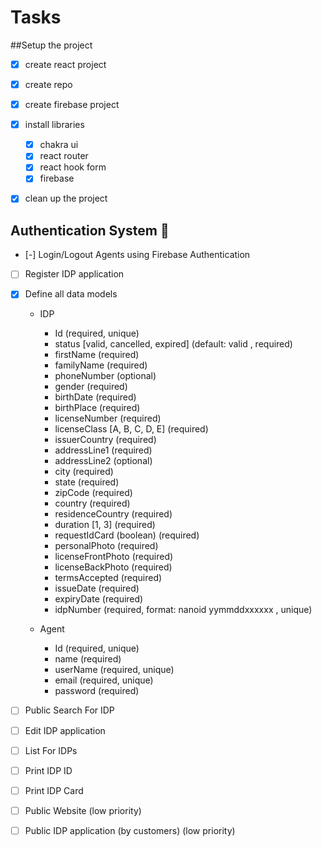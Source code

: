 # Tasks

##Setup the project

- [x] create react project
- [x] create repo
- [x] create firebase project
- [x] install libraries

  - [x] chakra ui
  - [x] react router
  - [x] react hook form
  - [x] firebase

- [x] clean up the project

## Authentication System 🔐

- [-] Login/Logout Agents using Firebase Authentication

- [ ] Register IDP application

- [x] Define all data models

  - IDP

    - Id (required, unique)
    - status [valid, cancelled, expired] (default: valid , required)
    - firstName (required)
    - familyName (required)
    - phoneNumber (optional)
    - gender (required)
    - birthDate (required)
    - birthPlace (required)
    - licenseNumber (required)
    - licenseClass [A, B, C, D, E] (required)
    - issuerCountry (required)
    - addressLine1 (required)
    - addressLine2 (optional)
    - city (required)
    - state (required)
    - zipCode (required)
    - country (required)
    - residenceCountry (required)
    - duration [1, 3] (required)
    - requestIdCard (boolean) (required)
    - personalPhoto (required)
    - licenseFrontPhoto (required)
    - licenseBackPhoto (required)
    - termsAccepted (required)
    - issueDate (required)
    - expiryDate (required)
    - idpNumber (required, format: nanoid yymmddxxxxxx , unique)

  - Agent
    - Id (required, unique)
    - name (required)
    - userName (required, unique)
    - email (required, unique)
    - password (required)

- [ ] Public Search For IDP

- [ ] Edit IDP application

- [ ] List For IDPs

- [ ] Print IDP ID

- [ ] Print IDP Card

- [ ] Public Website (low priority)

- [ ] Public IDP application (by customers) (low priority)
